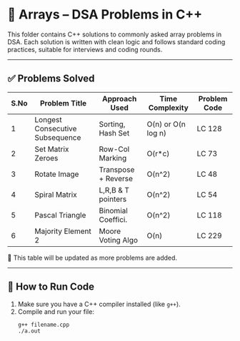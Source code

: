 # 📁 Arrays – DSA Problems in C++

This folder contains C++ solutions to commonly asked array problems in DSA. Each solution is written with clean logic and follows standard coding practices, suitable for interviews and coding rounds.

---

## ✅ Problems Solved

| S.No | Problem Title                    | Approach Used     | Time Complexity    | Problem Code |
|------|----------------------------------|-------------------|--------------------|--------------|
| 1    | Longest Consecutive Subsequence  | Sorting, Hash Set | O(n) or O(n log n) | LC 128       |
| 2    | Set Matrix Zeroes                | Row-Col Marking   | O(r*c)             | LC 73        |
| 3    | Rotate Image                     |Transpose + Reverse| O(n^2)             | LC 48        |
| 4    | Spiral Matrix                    |L,R,B & T pointers | O(n^2)             | LC 54        |
| 5    | Pascal Triangle                  | Binomial Coeffici.| O(n^2)             | LC 118       |
| 6    | Majority Element 2               |Moore Voting Algo  | O(n)               | LC 229       |
                                                                      
📝 This table will be updated as more problems are added.

---

## 🧪 How to Run Code

1. Make sure you have a C++ compiler installed (like `g++`).
2. Compile and run your file:
   ```bash
   g++ filename.cpp
   ./a.out
